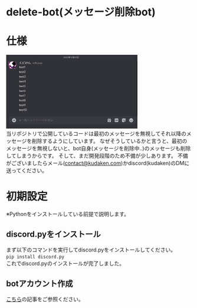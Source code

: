 # delete-bot(メッセージ削除bot)

# 仕様
![sample](https://github.com/kudaken0/delete-bot/blob/main/images/demo.gif)  
当リポジトリで公開しているコードは最初のメッセージを無視してそれ以降のメッセージを削除するようにしています。
なぜそうしているかと言うと、最初のメッセージを無視しないと、bot自身(メッセージを削除中..)のメッセージも削除してしまうからです。
そして、まだ開発段階のため不備が少しあります。
不備がございましたらメール(contact@kudaken.com)かdiscord(kudaken)のDMに送ってください。
# 初期設定
※Pythonをインストールしている前提で説明します。
## discord.pyをインストール
まず以下のコマンドを実行してdiscord.pyをインストールしてください。  
```pip install discord.py```  
これでdiscord.pyのインストールが完了しました。
## botアカウント作成
[こちら](https://discordpy.readthedocs.io/ja/latest/discord.html)の記事をご参照ください。
